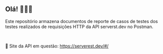 ## Olá! 👋🏼🙂

Este repositório armazena documentos de reporte de casos de testes dos testes realizados de requisições HTTP da API serverst.dev no Postman.

<br>

🔗 Site da API em questão: https://serverest.dev/#/
